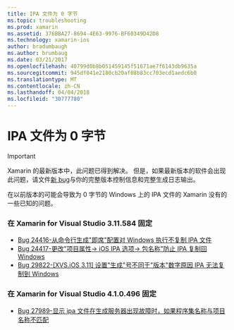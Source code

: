 ```yaml
---
title: IPA 文件为 0 字节
ms.topic: troubleshooting
ms.prod: xamarin
ms.assetid: 376BBA27-8694-4E63-9976-BF60349D42D8
ms.technology: xamarin-ios
author: bradumbaugh
ms.author: brumbaug
ms.date: 03/21/2017
ms.openlocfilehash: 40799d0b8b051459145f51671ae7f6143db9635a
ms.sourcegitcommit: 945df041e2180cb20af08b83cc703ecd1aedc6b0
ms.translationtype: MT
ms.contentlocale: zh-CN
ms.lasthandoff: 04/04/2018
ms.locfileid: "30777780"
---
```

# <a name="ipa-file-is-0-bytes"></a>IPA 文件为 0 字节

> [!IMPORTANT]
> Xamarin 的最新版本中，此问题已得到解决。 但是，如果最新版本的软件会出现此问题，请文件[新 bug](~/cross-platform/troubleshooting/questions/howto-file-bug.md)与你的完整版本控制信息和完整生成日志输出。



在以前版本的可能会导致为 0 字节的 Windows 上的 IPA 文件的 Xamarin 没有的一些已知的问题。 

### <a name="fixed-in-xamarin-for-visual-studio-311584"></a>在 Xamarin for Visual Studio 3.11.584 固定 
- [Bug 24416-从命令行生成"即席"配置对 Windows 执行不复制 IPA 文件](https://bugzilla.xamarin.com/show_bug.cgi?id=24416)
- [Bug 24417-更改"项目属性-> iOS IPA 选项-> 包名称"防止 IPA 复制回 Windows](https://bugzilla.xamarin.com/show_bug.cgi?id=24417)
- [Bug 29822-[XVS.iOS 3.11] 设置"生成"号不同于"版本"数字原因 IPA 无法复制到 Windows](https://bugzilla.xamarin.com/show_bug.cgi?id=29822)

### <a name="fixed-in-xamarin-for-visual-studio-410496"></a>在 Xamarin for Visual Studio 4.1.0.496 固定
- [Bug 27989-显示 ipa 文件在生成服务器出现故障时，如果程序集名称与项目名称不匹配](https://bugzilla.xamarin.com/show_bug.cgi?id=27989)
